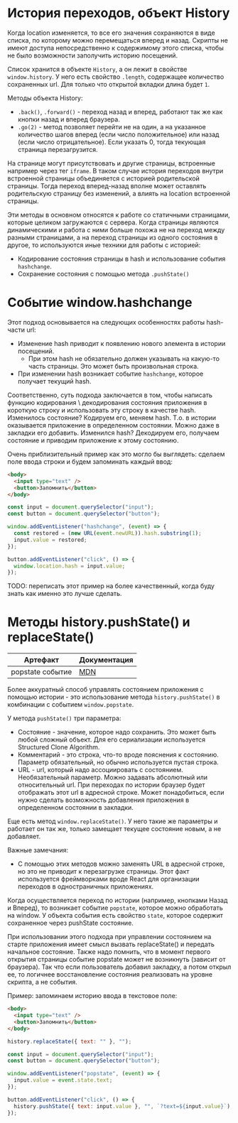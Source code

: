# История переходов, объект History

Когда location изменяется, то все его значения сохраняются в виде списка, по которому можно перемещаться вперед и назад. Скрипты не имеют доступа непосредственно к содержимому этого списка, чтобы не было возможности заполучить историю посещений.

Список хранится в объекте `History`, а он лежит в свойстве `window.history`. У него есть свойство `.length`, содержащее количество сохраненных url. Для только что открытой вкладки длина будет `1`.

Методы объекта History:

* `.back()`, `.forward()` - переход назад и вперед, работают так же как кнопки назад и вперед браузера.
* `.go(2)` - метод позволяет перейти не на один, а на указанное количество шагов вперед (если число положительное) или назад (если число отрицательное). Если указать 0, тогда текующая страница перезагрузится.

На странице могут присутствовать и другие страницы, встроенные например через тег `iframe`. В таком случае история переходов внутри встроенной страницы объединяется с историей родительской страницы. Тогда переход вперед-назад вполне может оставлять родительскую страницу без изменений, а влиять на location встроенной страницы.

Эти методы в основном относятся к работе со статичными страницами, которые целиком загружаются с сервера. Когда страницы являются динамическими и работа с ними больше похожа не на переход между разными страницами, а на переход страницы из одного состояния в другое, то используются иные техники для работы с историей:

* Кодирование состояния страницы в hash и использование события `hashchange`.
* Сохранение состояния с помощью метода `.pushState()`

# Событие window.hashchange

Этот подход основывается на следующих особенностях работы hash-части url:

* Изменение hash приводит к появлению нового элемента в истории посещений.
  * При этом hash не обязательно должен указывать на какую-то часть страницы. Это может быть произвольная строка.
* При изменении hash возникает событие `hashchange`, которое получает текущий hash.

Соответственно, суть подхода заключается в том, чтобы написать функцию кодирования \ декодирования состояния приложения в короткую строку и использовать эту строку в качестве hash. Изменилось состояние? Кодируем его, меняем hash. Т.о. в истории оказывается приложение в определенном состоянии. Можно даже в закладки его добавить. Изменился hash? Декодируем его, получаем состояние и приводим приложение к этому состоянию.

Очень приблизительный пример как это могло бы выглядеть: сделаем поле ввода строки и будем запоминать каждый ввод:

```html
<body>
  <input type="text" />
  <button>Запомнить</button>
</body>
```

```javascript
const input = document.querySelector("input");
const button = document.querySelector("button");

window.addEventListener("hashchange", (event) => {
  const restored = (new URL(event.newURL)).hash.substring(1);
  input.value = restored;
});

button.addEventListener("click", () => {
  window.location.hash = input.value;
});
```

TODO: переписать этот пример на более качественный, когда буду знать как именно это лучше сделать.

# Методы history.pushState() и replaceState()

| Артефакт         | Документация                                                 |
| ---------------- | ------------------------------------------------------------ |
| popstate событие | [MDN](https://developer.mozilla.org/en-US/docs/Web/API/Window/popstate_event) |

Более аккуратный способ управлять состоянием приложения с помощью истории - это использование метода `history.pushState()` в комбинации с событием `window.popstate`.

У метода `pushState()` три параметра:

* Состояние - значение, которое надо сохранить. Это может быть любой сложный объект. Для его сериализации используется Structured Clone Algorithm.
* Комментарий - это строка, что-то вроде пояснения к состоянию. Параметр обязательный, но обычно используется пустая строка.
* URL - url, который надо ассоциировать с состоянием. Необязательный параметр. Можно задавать абсолютный или относительный url. При переходах по истории браузер будет отображать этот url в адресной строке. Может понадобиться, если нужно сделать возможность добавления приложения в определенном состоянии в закладки.

Еще есть метод `window.replaceState()`. У него такие же параметры и работает он так же, только замещает текущее состояние новым, а не добавляет.

Важные замечания:

* С помощью этих методов можно заменять URL в адресной строке, но это не приводит к перезагрузке страницы. Этот факт используется фреймворками вроде React для организации переходов в одностраничных приложениях.

Когда осуществляется переход по истории (например, кнопками Назад и Вперед), то возникает событие `popstate`, которое можно обработать на window. У объекта события есть свойство `state`, которое содержит сохраненное через pushState состояние.

При использовании этого подхода при управлении состоянием на старте приложения имеет смысл вызвать replaceState() и передать начальное состояние. Также надо помнить, что в момент первого открытия страницы событие popstate может не возникнуть (зависит от браузера). Так что если пользователь добавил закладку, а потом открыл ее, то логичнее восстановление состояния реализовать на уровне скрипта, а не события.

Пример: запоминаем историю ввода в текстовое поле:

```html
<body>
  <input type="text" />
  <button>Запомнить</button>
</body>
```

```javascript
history.replaceState({ text: "" }, "");

const input = document.querySelector("input");
const button = document.querySelector("button");

window.addEventListener("popstate", (event) => {
  input.value = event.state.text;
});

button.addEventListener("click", () => {
  history.pushState({ text: input.value }, "", `?text=${input.value}`);
});
```

